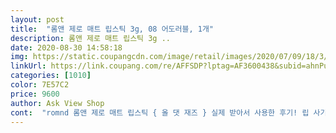 ```yaml
---
layout: post 
title:  "롬앤 제로 매트 립스틱 3g, 08 어도러블, 1개" 
description: 롬앤 제로 매트 립스틱 3g ..
date: 2020-08-30 14:58:18 
img: https://static.coupangcdn.com/image/retail/images/2020/07/09/18/3/df420ece-09bc-40a9-82df-3f212f5bb90f.jpg 
linkUrl: https://link.coupang.com/re/AFFSDP?lptag=AF3600438&subid=ahnPublicAsk&pageKey=1814412512&itemId=3088030350&vendorItemId=71075877226&traceid=V0-113-93acc2784e14c46a 
categories: [1010] 
color: 7E57C2 
price: 9600 
author: Ask View Shop 
cont:  "romnd 롬앤 제로 매트 립스틱 { 올 댓 재즈 } 실제 받아서 사용한 후기! 립 사기 전, 실패없는 행벅한 쇼핑을 위해 꼭 읽어주세요!!!♡♡<br/>사게 된 이유<br/>필자 소개<br/>✔같이 사용하면 더 조녜일템  and amp; 올댓재즈 예쁘게 바르는 꿀떨어지는 팁 tip  롬앤 제로 벨벳 틴트 #11 플레어 입니다.<br/> 올댓재즈를 전체적으로 은은하게 발라준 후, 플레어느님을 입구에서 양조절해서 안쪽에만 발라줍니다.<br/> (이때, 양조절을 정말 잘해줘야되요.<br/> 대충 바르면 대에충 망하는거 아시죠?^ㅠ) 이렇게 해준다음, 안쪽 플레어와 바깥쪽 올댓재즈를 안쪽에서 바깥쪽으로 쓱쓱 문질문질 해줘서 자연스러운 그라데이션이 되도록 만들어주세요!! 그럼 365일 매일매일 발라도 절.<br/>대.<br/>질리지 않는 데일리립 완성!!흐헿>3<<br/>✔결론  사고사고또사세요.<br/> 계속 사세요 저도 계속 살래요!!♡♡♡>3<  영업왕 오픈!!!<br/>✔색상  허허헣ㅋㅋㅋ 역쉬!!! 너무 예쁨미다.<br/> 너무 예뻐요.<br/> 은은하게 비치듯 밀착되는 제형인데 mlbb같은 톤다운된 벽돌레드 색이여서 무난하게 데일리로 바르기좋은 아이템이였어여♡<br/>✔착색  은은하게 착색이 남는데, 사람에 따라 착색이 없다고 느끼실수도 있으실것 같아요!!<br/>발림성이 정말 가벼워서 입술에 아무것도 안바른듯한 느낌이에요.<br/> 보송보송해서 스머징도 잘되고 그라데이션으로 연출하기도 쉬워요.<br/> 색상만 봤을때는 쿨톤한테 어울릴것같긴했는데 발라보니 웜톤인 저한테도 이질감들지않고 괜찮아요.<br/> 차분한 색상이라 풀립으로 발라도 예쁘네요.<br/> 핑크도 느껴지도 보라색도 느껴지고 와인색도 느껴지는 오묘한 색이에요!예쁜 말린장미 색입니다.<br/><br/>본격 솔직한 털털리뷰 고고하됴.<br/> (핵심은 ✔체크표시로 강조하겠슴다!!)<br/>본격 털털 리뷰를 시작하기 전!!<br/>저는 로켓배송날 아침에 로켓와우에다가 가지고싶어했던 올댓재즈 색상이 들어왔길래 칼구매를 해서, 같은날 밤에 받았습니다!!<br/>파우더리한 질감에 색상은 더 푸른빛이도는 레드입니당<br/>필자는 10대 중반 / 봄웜 라이트 21호쯤(??) 추정.<br/> 톤팡질팡 여기저기 똥꼬발랄 입니댱♡♡ (저를 전적으로 믿으셔도 돼요.<br/> 보다 솔직한 후기.<br/> 정확하게 전달해 드릴게요!!)<br/>" 
---
```

